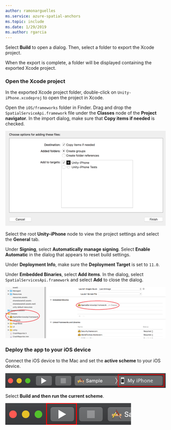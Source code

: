 ```yaml
---
author: ramonarguelles
ms.service: azure-spatial-anchors
ms.topic: include
ms.date: 1/29/2019
ms.author: rgarcia
---
```

Select **Build** to open a dialog. Then, select a folder to export the Xcode project.

When the export is complete, a folder will be displayed containing the exported Xcode project.

### Open the Xcode project

In the exported Xcode project folder, double-click on `Unity-iPhone.xcodeproj` to open the project in Xcode.

Open the `iOS/frameworks` folder in Finder. Drag and drop the `SpatialServiceApi.framework` file under the **Classes** node of the **Project navigator**. In the import dialog, make sure that **Copy items if needed** is checked.

![Import framework](./media/spatial-anchors-unity/import-framework.png)

Select the root **Unity-iPhone** node to view the project settings and select the **General** tab.

Under **Signing**, select **Automatically manage signing**. Select **Enable Automatic** in the dialog that appears to reset build settings.

Under **Deployment Info**, make sure the **Deployment Target** is set to `11.0`.

Under **Embedded Binaries**, select **Add items**. In the dialog, select `SpatialServicesApi.framework` and select **Add** to close the dialog.

![Import framework](./media/spatial-anchors-unity/configure-embedded-binaries.png)

### Deploy the app to your iOS device

Connect the iOS device to the Mac and set the **active scheme** to your iOS device.

![Select the device](./media/spatial-anchors-unity/select-device.png)

Select **Build and then run the current scheme**.

![Deploy and run](./media/spatial-anchors-unity/deploy-run.png)